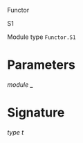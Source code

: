 Functor

S1

Module type `Functor.S1`

# Parameters

<a id="argument-1-_"></a>

###### module [_](Functor.module-type-S1.argument-1-_.md)

# Signature

<a id="type-t"></a>

###### type t

